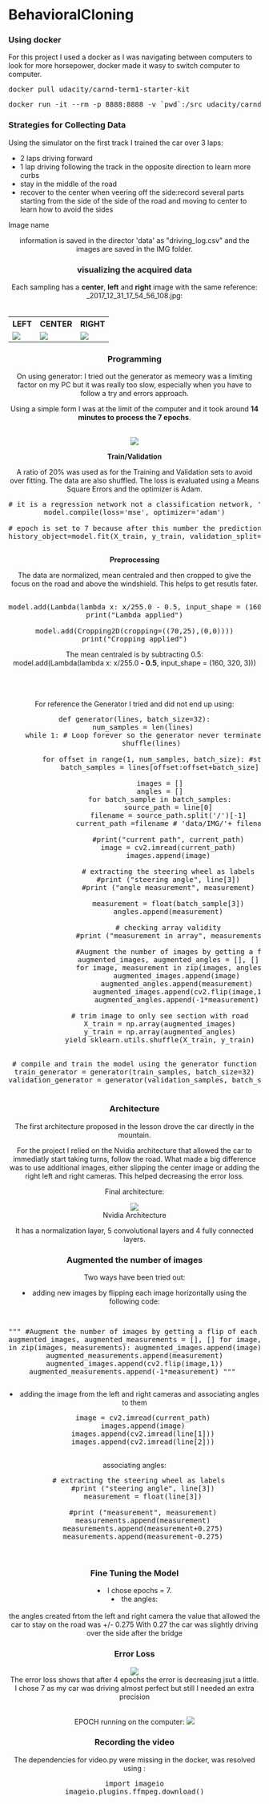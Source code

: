 # BehavioralCloning

<h3> Using docker </h3>

For this project I used a docker as I was navigating between computers to look for more horsepower, docker made it wasy to switch computer to computer.

<pre>
docker pull udacity/carnd-term1-starter-kit
</pre>

<pre>
docker run -it --rm -p 8888:8888 -v `pwd`:/src udacity/carnd-term1-starter-kit
</pre>

<h3>Strategies for Collecting Data</h3>

Using the simulator on the first track I trained the car over 3 laps:
- 2 laps driving forward
- 1 lap driving following the track in the opposite direction to learn more curbs
- stay in the middle of the road
- recover to the center when veering off the side:record several parts starting from the side of the side of the road and moving to center to learn how to avoid the sides

Image name <center><left><right> information is saved in the director 'data' as "driving_log.csv" and the images are saved in the IMG folder.

<h3> visualizing the acquired data </h3>
Each sampling has a <b>center</b>, <b>left</b> and <b>right</b> image with the same reference:<br>
<center><left><right>_2017_12_31_17_54_56_108.jpg: <br><br>

<table style="width:100%">
  <tr>
    <th>LEFT</th>
    <th>CENTER</th> 
    <th>RIGHT</th>
  </tr>
  <tr>
    <td><img src="assets/left_2018_01_04_15_20_38_120.jpg"></td>
    <td><img src="assets/center_2018_01_04_15_20_38_120.jpg"> </td> 
    <td><img src="assets/right_2018_01_04_15_20_38_120.jpg"> </td>
  </tr>
 
</table>


<h3> Programming </h3>

On using generator: I tried out the generator as memeory was a limiting factor on my PC but it was really too slow, especially when you have to follow a try and errors approach.

Using a simple form I was at the limit of the computer and it took around <b>14 minutes to process the 7 epochs</b>.

<br><img src="assets/DELL.jpg">

<b> Train/Validation </b><br>

A ratio of 20% was used as for the Training and Validation sets to avoid over fitting. The data are also shuffled.
The loss is evaluated using a Means Square Errors and the optimizer is Adam.

<pre>
# it is a regression network not a classification network, 'measn square errors' is used
model.compile(loss='mse', optimizer='adam')

# epoch is set to 7 because after this number the prediction accuracy decreases
history_object=model.fit(X_train, y_train, validation_split=0.2, shuffle=True, epochs=7)

</pre>

<b> Preprocessing </b>

The data are normalized, mean centraled and then cropped to give the focus on the road and above the windshield. This helps to get resutls fater.

<pre>
      
model.add(Lambda(lambda x: x/255.0 - 0.5, input_shape = (160, 320, 3)))
print("Lambda applied")

model.add(Cropping2D(cropping=((70,25),(0,0))))
print("Cropping applied")
</pre>

The mean centraled is by subtracting 0.5: <br> model.add(Lambda(lambda x: x/255.0 <b>- 0.5</b>, input_shape = (160, 320, 3)))<br><br>

<br><br>
For reference the Generator I tried and did not end up using:
<pre>
def generator(lines, batch_size=32):
    num_samples = len(lines)
    while 1: # Loop forever so the generator never terminates
        shuffle(lines)
        
        for offset in range(1, num_samples, batch_size): #starts at 1 to avoid headers
            batch_samples = lines[offset:offset+batch_size]

            images = []
            angles = []
            for batch_sample in batch_samples:
                source_path = line[0]
                filename = source_path.split('/')[-1]
                current_path =filename # 'data/IMG/'+ filename

                #print("current path", current_path)
                image = cv2.imread(current_path)
                images.append(image)
    
                # extracting the steering wheel as labels
                #print ("steering angle", line[3])
                #print ("angle measurement", measurement)
            
                measurement = float(batch_sample[3])
                angles.append(measurement)
                
                # checking array validity
                #print ("measurement in array", measurements[66])

                #Augment the number of images by getting a flip of each image
                augmented_images, augmented_angles = [], []
                for image, measurement in zip(images, angles):
                    augmented_images.append(image)
                    augmented_angles.append(measurement)
                    augmented_images.append(cv2.flip(image,1))
                    augmented_angles.append(-1*measurement)

            # trim image to only see section with road
            X_train = np.array(augmented_images)
            y_train = np.array(augmented_angles)
            yield sklearn.utils.shuffle(X_train, y_train)
            
            
# compile and train the model using the generator function
train_generator = generator(train_samples, batch_size=32)
validation_generator = generator(validation_samples, batch_size=32)            

</pre>

<h3> Architecture </h3>

The first architecture proposed in the lesson drove the car directly in the mountain.

For the project I relied on the Nvidia architecture that allowed the car to immediatly start taking turns, follow the road.
What made a big difference was to use additional images, either slipping the center image or adding the right left and right cameras.
This helped decreasing the error loss.

Final architecture:<br>

<img src="assets/network-architecture.jpg"> 
<br>Nvidia Architecture

It has a normalization layer, 5 convolutional layers and 4 fully connected layers.


<h3> Augmented the number of images </h3>

Two ways have been tried out:

<li> adding new images by flipping each image horizontally using the following code:
<pre>

"""
#Augment the number of images by getting a flip of each image
augmented_images, augmented_measurements = [], []
for image, measurement in zip(images, measurements):
    augmented_images.append(image)
    augmented_measurements.append(measurement)
    augmented_images.append(cv2.flip(image,1))
    augmented_measurements.append(-1*measurement)
"""
</pre>

<li> adding the image from the left and right cameras and associating angles to them </li>
<pre>
    image = cv2.imread(current_path)
    images.append(image)
    images.append(cv2.imread(line[1]))
    images.append(cv2.imread(line[2]))
    
</pre>

associating angles:
 <pre>
  # extracting the steering wheel as labels
    #print ("steering angle", line[3])
    measurement = float(line[3])
    
    #print ("measurement", measurement)
    measurements.append(measurement)
    measurements.append(measurement+0.275)
    measurements.append(measurement-0.275)
    
  </pre>  
    
<h3> Fine Tuning the Model </h3>
   
   <li>I chose epochs = 7.</li>
   <li>the angles: </li> <br> the angles created frtom the left and right camera the value that allowed the car to stay on the road was +/- 0.275
   With 0.27 the car was slightly driving over the side after the bridge
   
<h3> Error Loss </h3>

<img src="assets/loss_graph_010518.png">
<br>The error loss shows that after 4 epochs the error is decreasing jsut a little.
<br>I chose 7 as my car was driving almost perfect but still I needed an extra precision

<br>EPOCH running on the computer:
<img src="assets/error_loss_decreasing">

<h3> Recording the video </h3>

The dependencies for video.py were missing in the docker, was resolved using :
<pre>
import imageio
imageio.plugins.ffmpeg.download()
</pre>
